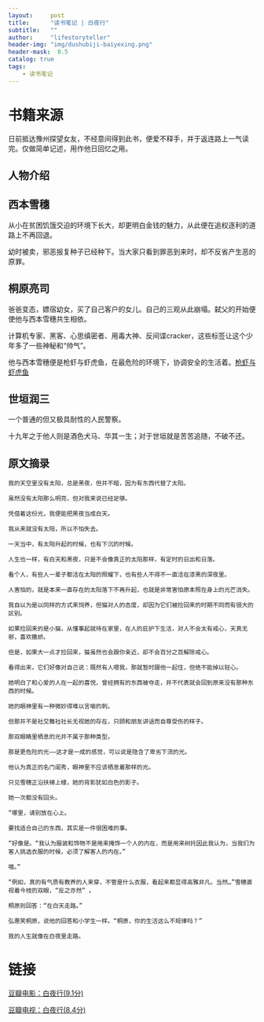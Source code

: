 ```yaml
---
layout:     post
title:      "读书笔记 | 白夜行"
subtitle:   ""
author:     "lifestoryteller"
header-img: "img/dushubiji-baiyexing.png"
header-mask:  0.5
catalog: true
tags:
    - 读书笔记
---
```


# 书籍来源
日前抵达豫州探望女友，不经意间得到此书，便爱不释手，并于返连路上一气读完。仅做简单记述，用作他日回忆之用。

## 人物介绍

## 西本雪穗

从小在贫困饥饿交迫的环境下长大，却更明白金钱的魅力，从此便在追权逐利的道路上不再回退。

幼时被卖，邪恶报复种子已经种下。当大家只看到罪恶到来时，却不反省产生恶的原罪。

## 桐原亮司

爸爸变态，嫖宿幼女，买了自己客户的女儿。自己的三观从此崩塌。弑父的开始便使他与西本雪穗共生相依。

计算机专家、黑客、心思缜密者、用毒大神、反间谍cracker，这些标签让这个少年多了一些神秘和“帅气”。

他与西本雪穗便是枪虾与虾虎鱼，在最危险的环境下，协调安全的生活着。[枪虾与虾虎鱼](https://www.bilibili.com/video/av50226227/)

## 世垣润三

一个普通的但又极具耐性的人民警察。

十九年之于他人则是酒色犬马、华其一生；对于世垣就是苦苦追随，不破不还。
## 原文摘录

```
我的天空里没有太阳，总是黑夜，但并不暗，因为有东西代替了太阳。

虽然没有太阳那么明亮，但对我来说已经足够。

凭借着这份光，我便能把黑夜当成白天。

我从来就没有太阳，所以不怕失去。
```


```
一天当中，有太阳升起的时候，也有下沉的时候。

人生也一样，有白天和黑夜，只是不会像真正的太阳那样，有定时的日出和日落。

看个人，有些人一辈子都活在太阳的照耀下，也有些人不得不一直活在漆黑的深夜里。

人害怕的，就是本来一直存在的太阳落下不再升起，也就是非常害怕原本照在身上的光芒消失。 
```


```
我自以为是以同样的方式来饲养，但猫对人的态度，却因为它们被捡回来的时期不同而有很大的区别。

如果捡回来的是小猫，从懂事起就待在家里，在人的庇护下生活，对人不会太有戒心，天真无邪，喜欢撒娇。

但是，如果大一点才捡回来，猫虽然也会跟你亲近，却不会百分之百解除戒心。

看得出来，它们好像对自己说：既然有人喂我，那就暂时跟他一起住，但绝不能掉以轻心。
```

```
她明白了和心爱的人在一起的喜悦，曾经拥有的东西被夺走，并不代表就会回到原来没有那种东西的时候。
```


```
她的眼神里有一种微妙得难以言喻的刺。

但那并不是社交舞社社长无视她的存在，只顾和朋友讲话而自尊受伤的样子。

那双眼睛里栖息的光并不属于那种类型。

那是更危险的光——这才是一成的感觉，可以说是隐含了卑劣下流的光。

他认为真正的名门闺秀，眼神里不应该栖息着那样的光。
```


```
只见雪穗正沿扶梯上楼，她的背影犹如白色的影子。 

她一次都没有回头。
```


```
“哪里，请别放在心上。

要找适合自己的东西，其实是一件很困难的事。

“好像是。“我认为服装和饰物不是用来掩饰一个人的内在，而是用来树托因此我认为，当我们为客人挑选衣服的时候，必须了解客人的内在。” 

哦。”

“例如，真的有气质有教养的人来穿，不管是什么衣服，看起来都显得高雅非凡。当然…”雪穗直视着今枝的双眼，“反之亦然” 。
```


```
桐原则回答：“在白天走路。”

弘惠笑桐原，说他的回答和小学生一样。“桐原，你的生活这么不规律吗？”

我的人生就像在白夜里走路。
```
# 链接

[豆瓣电影：白夜行(9.1分)](https://book.douban.com/subject/10554308/)

[豆瓣电视：白夜行(8.4分)](https://movie.douban.com/subject/2031438/)

